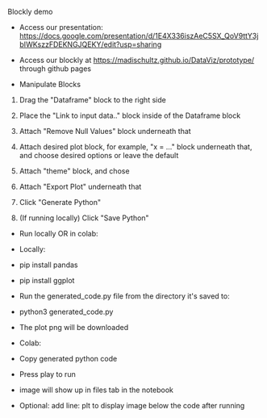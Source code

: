 Blockly demo

- Access our presentation: https://docs.google.com/presentation/d/1E4X336iszAeC5SX_QoV9ttY3jbIWKszzFDEKNGJQEKY/edit?usp=sharing 

- Access our blockly at https://madischultz.github.io/DataViz/prototype/ through github pages

- Manipulate Blocks
1. Drag the "Dataframe" block to the right side
2. Place the "Link to input data.." block inside of the Dataframe block
3. Attach "Remove Null Values" block underneath that
4. Attach desired plot block, for example, "x = ..." block underneath that, and choose desired options or leave the default
5. Attach "theme" block, and chose
6. Attach "Export Plot" underneath that

7. Click "Generate Python"
8. (If running locally) Click "Save Python" 

- Run locally OR in colab: 

- Locally:
* pip install pandas
* pip install ggplot
* Run the generated_code.py file from the directory it's saved to:
* python3 generated_code.py
* The plot png will be downloaded

* Colab:
* Copy generated python code
* Press play to run
* image will show up in files tab in the notebook
* Optional: add line: 
plt
to display image below the code after running
